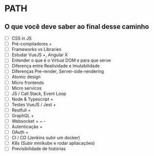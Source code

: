 # PATH

## O que você deve saber ao final desse caminho

- [ ] CSS in JS  
- [ ] Pré-compiladores +  
- [ ] Frameworks vs Libraries  
- [ ] Estudar VueJS +, Angular X  
- [ ] Entender o que é o Virtual DOM e para que serve  
- [ ] Diferença entre Reatividade e Imutabilidade  
- [ ] Diferenças Pre-render, Server-side-rendering  
- [ ] Atomic design  
- [ ] Micro frontends  
- [ ] Micro servicos  
- [ ] JS / Call Stack, Event Loop  
- [ ] Node & Typescript +  
- [ ] Testes VueJS / Jest +  
- [ ] Restfull +  
- [ ] GraphQL +  
- [ ] Websocket + ~ -  
- [ ] Autenticação +  
- [ ] OAuth +  
- [ ] CI / CD (Jenkins subir um docker)  
- [ ] K8s (Subir minikube e rodar apliacações)  
- [ ] Previsibilidade de historias 
